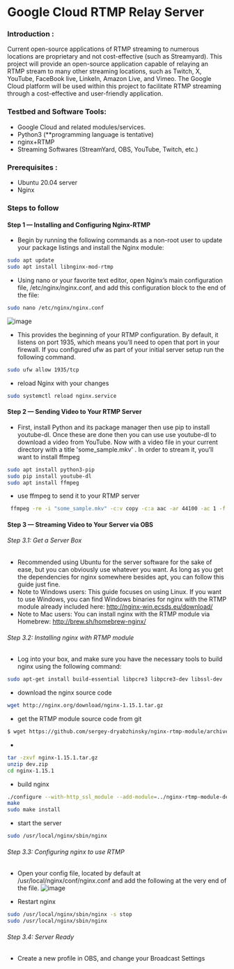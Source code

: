 # Google Cloud RTMP Relay Server
### Introduction : 
Current open-source applications of RTMP streaming to numerous locations are proprietary and not cost-effective (such as Streamyard). This project will provide an open-source application capable of relaying an RTMP stream to many other streaming locations, such as Twitch, X, YouTube, FaceBook live, LinkeIn, Amazon Live, and Vimeo. The Google Cloud platform will be used within this project to facilitate RTMP streaming through a cost-effective and user-friendly application.


### Testbed and Software Tools:
* Google Cloud and related modules/services.
* Python3 (**programming language is tentative) 
* nginx+RTMP
* Streaming Softwares (StreamYard, OBS, YouTube, Twitch, etc.)

### Prerequisites :
 * Ubuntu 20.04 server
 * Nginx



### Steps to follow
#### Step 1 — Installing and Configuring Nginx-RTMP
 * Begin by running the following commands as a non-root user to update your package listings and install the Nginx module:
  ```sh
  sudo apt update
  sudo apt install libnginx-mod-rtmp
  ```
 * Using nano or your favorite text editor, open Nginx’s main configuration file, /etc/nginx/nginx.conf, and add this configuration block to the end of the file:
  ```sh
  sudo nano /etc/nginx/nginx.conf
  ```
  ![image](https://github.com/laxminarayanan99/Cloudprojectgrp15/assets/127360611/a24f1c4a-199f-44f1-a63a-8e81cc001cf5)
  * This provides the beginning of your RTMP configuration. By default, it listens on port 1935, which means you’ll need to open that port in your firewall. If you configured ufw as part of your initial server setup run the following command.
  ```sh
  sudo ufw allow 1935/tcp
  ```
  * reload Nginx with your changes
   ```sh
   sudo systemctl reload nginx.service
   ```
#### Step 2 — Sending Video to Your RTMP Server
  * First, install Python and its package manager then use pip to install youtube-dl. Once these are done then you can use use youtube-dl to download a video from YouTube. Now with a video file in your current directory with a title 'some_sample.mkv' . In order to stream it, you’ll want to install ffmpeg
  ```sh
  sudo apt install python3-pip
  sudo pip install youtube-dl
  sudo apt install ffmpeg  
  ```
  * use ffmpeg to send it to your RTMP server
  ```sh
   ffmpeg -re -i "some_sample.mkv" -c:v copy -c:a aac -ar 44100 -ac 1 -f flv rtmp://localhost/live/stream
  ```
#### Step 3 — Streaming Video to Your Server via OBS 
###### Step 3.1: Get a Server Box 
  * Recommended using Ubuntu for the server software for the sake of ease, but you can obviously use whatever you want. As long as you get the dependencies for nginx somewhere besides apt, you can follow this guide just fine.
  * Note to Windows users: This guide focuses on using Linux. If you want to use Windows, you can find Windows binaries for nginx with the RTMP module already included here: http://nginx-win.ecsds.eu/download/
  * Note to Mac users: You can install nginx with the RTMP module via Homebrew: http://brew.sh/homebrew-nginx/  
###### Step 3.2: Installing nginx with RTMP module
  * Log into your box, and make sure you have the necessary tools to build nginx using the following command:
  ```sh
  sudo apt-get install build-essential libpcre3 libpcre3-dev libssl-dev
  ```
  * download the nginx source code
  ```sh
  wget http://nginx.org/download/nginx-1.15.1.tar.gz
  ```
  * get the RTMP module source code from git
  ```sh
  $ wget https://github.com/sergey-dryabzhinsky/nginx-rtmp-module/archive/dev.zip
  ```
  * 
  ```sh
  tar -zxvf nginx-1.15.1.tar.gz
  unzip dev.zip
  cd nginx-1.15.1
  ```
  * build nginx
  ```sh
  ./configure --with-http_ssl_module --add-module=../nginx-rtmp-module-dev
  make
  sudo make install
  ```
  * start the server
  ```sh
  sudo /usr/local/nginx/sbin/nginx
  ```
###### Step 3.3: Configuring nginx to use RTMP
  * Open your config file, located by default at /usr/local/nginx/conf/nginx.conf and add the following at the very end of the file.
![image](https://github.com/laxminarayanan99/Cloudprojectgrp15/assets/127360611/cf3cf50c-a8ac-4fcd-b000-6d9fa1e0db54)

  * Restart nginx
  ```sh
  sudo /usr/local/nginx/sbin/nginx -s stop
  sudo /usr/local/nginx/sbin/nginx
  ```
###### Step 3.4: Server Ready
  * Create a new profile in OBS, and change your Broadcast Settings
